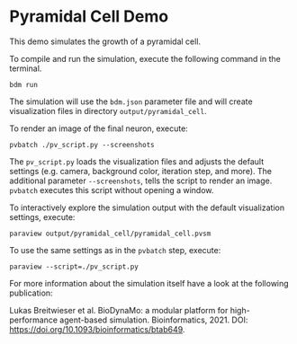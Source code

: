 # Pyramidal Cell Demo

This demo simulates the growth of a pyramidal cell. 

To compile and run the simulation, execute the following command in the terminal.

```
bdm run
```

The simulation will use the `bdm.json` parameter file and will create
visualization files in directory `output/pyramidal_cell`.

To render an image of the final neuron, execute:

```
pvbatch ./pv_script.py --screenshots
```

The `pv_script.py` loads the visualization files and adjusts the default settings (e.g. camera, background color, iteration step, and more).
The additional parameter `--screenshots`, tells the script to render an image.
`pvbatch` executes this script without opening a window.

To interactively explore the simulation output with the default visualization settings, execute: 

```
paraview output/pyramidal_cell/pyramidal_cell.pvsm
```

To use the same settings as in the `pvbatch` step, execute:

```
paraview --script=./pv_script.py
```

For more information about the simulation itself have a look at the following publication:

Lukas Breitwieser et al. BioDynaMo: a modular platform for high-performance agent-based simulation.
Bioinformatics, 2021. DOI: https://doi.org/10.1093/bioinformatics/btab649.

